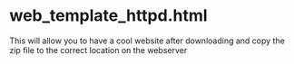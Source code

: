 # web_template_httpd.html
This will allow you to have a cool website after downloading  and copy the zip file to the correct location on the webserver
